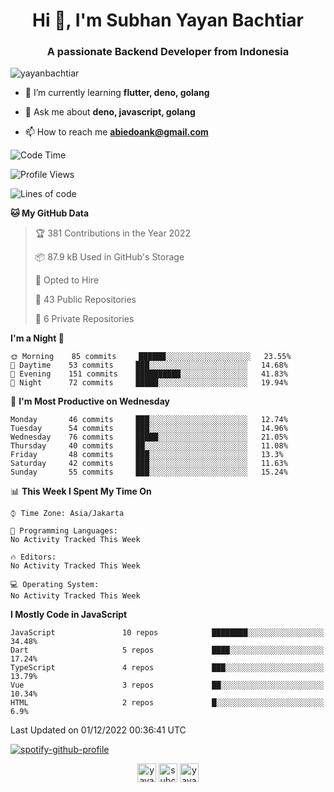 <h1 align="center">Hi 👋, I'm Subhan Yayan Bachtiar</h1>
<h3 align="center">A passionate Backend Developer from Indonesia</h3>

<p align="left"> <img src="https://komarev.com/ghpvc/?username=yayanbachtiar" alt="yayanbachtiar" /> </p>

- 🌱 I’m currently learning **flutter, deno, golang**

- 💬 Ask me about **deno, javascript, golang**

- 📫 How to reach me **abiedoank@gmail.com**

<!--START_SECTION:waka-->
![Code Time](http://img.shields.io/badge/Code%20Time-5%2C171%20hrs%203%20mins-blue)

![Profile Views](http://img.shields.io/badge/Profile%20Views-3-blue)

![Lines of code](https://img.shields.io/badge/From%20Hello%20World%20I%27ve%20Written-1%20Million%20lines%20of%20code-blue)

**🐱 My GitHub Data** 

> 🏆 381 Contributions in the Year 2022
 > 
> 📦 87.9 kB Used in GitHub's Storage 
 > 
> 💼 Opted to Hire
 > 
> 📜 43 Public Repositories 
 > 
> 🔑 6 Private Repositories  
 > 
**I'm a Night 🦉** 

```text
🌞 Morning    85 commits     ██████░░░░░░░░░░░░░░░░░░░   23.55% 
🌆 Daytime    53 commits     ███░░░░░░░░░░░░░░░░░░░░░░   14.68% 
🌃 Evening    151 commits    ██████████░░░░░░░░░░░░░░░   41.83% 
🌙 Night      72 commits     █████░░░░░░░░░░░░░░░░░░░░   19.94%

```
📅 **I'm Most Productive on Wednesday** 

```text
Monday       46 commits     ███░░░░░░░░░░░░░░░░░░░░░░   12.74% 
Tuesday      54 commits     ███░░░░░░░░░░░░░░░░░░░░░░   14.96% 
Wednesday    76 commits     █████░░░░░░░░░░░░░░░░░░░░   21.05% 
Thursday     40 commits     ██░░░░░░░░░░░░░░░░░░░░░░░   11.08% 
Friday       48 commits     ███░░░░░░░░░░░░░░░░░░░░░░   13.3% 
Saturday     42 commits     ███░░░░░░░░░░░░░░░░░░░░░░   11.63% 
Sunday       55 commits     ███░░░░░░░░░░░░░░░░░░░░░░   15.24%

```


📊 **This Week I Spent My Time On** 

```text
⌚︎ Time Zone: Asia/Jakarta

💬 Programming Languages: 
No Activity Tracked This Week

🔥 Editors: 
No Activity Tracked This Week

💻 Operating System: 
No Activity Tracked This Week

```

**I Mostly Code in JavaScript** 

```text
JavaScript               10 repos            ████████░░░░░░░░░░░░░░░░░   34.48% 
Dart                     5 repos             ████░░░░░░░░░░░░░░░░░░░░░   17.24% 
TypeScript               4 repos             ███░░░░░░░░░░░░░░░░░░░░░░   13.79% 
Vue                      3 repos             ██░░░░░░░░░░░░░░░░░░░░░░░   10.34% 
HTML                     2 repos             █░░░░░░░░░░░░░░░░░░░░░░░░   6.9%

```



 Last Updated on 01/12/2022 00:36:41 UTC
<!--END_SECTION:waka-->

[![spotify-github-profile](https://spotify-github-profile.vercel.app/api/view?uid=31qtu2k4v3mbxp7clcmm6imuqq6e&cover_image=true&theme=default&show_offline=false&bar_color=53b14f&bar_color_cover=true)](https://github.com/kittinan/spotify-github-profile)


<p align="center">
<a href="https://dev.to/yayanbachtiar" target="blank"><img align="center" src="https://cdn.jsdelivr.net/npm/simple-icons@3.0.1/icons/dev-dot-to.svg" alt="yayanbachtiar" height="30" width="30" /></a>
<a href="https://linkedin.com/in/subchanyayanbachtiar" target="blank"><img align="center" src="https://cdn.jsdelivr.net/npm/simple-icons@3.0.1/icons/linkedin.svg" alt="subchanyayanbachtiar" height="30" width="30" /></a>
<a href="https://codesandbox.com/yayanbachtiar" target="blank"><img align="center" src="https://cdn.jsdelivr.net/npm/simple-icons@3.0.1/icons/codesandbox.svg" alt="yayanbachtiar" height="30" width="30" /></a>
</p>
